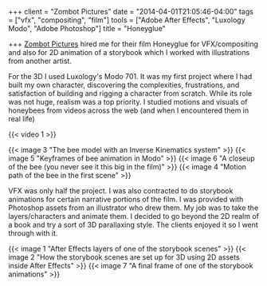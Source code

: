 +++
client = "Zombot Pictures"
date = "2014-04-01T21:05:46-04:00"
tags = ["vfx", "compositing", "film"]
tools = ["Adobe After Effects", "Luxology Modo", "Adobe Photoshop"]
title = "Honeyglue"

+++
[Zombot Pictures](http://zombotpictures.com) hired me for their film Honeyglue for VFX/compositing and also for 2D animation of a storybook which I worked with illustrations from another artist.

For the 3D I used Luxology's Modo 701. It was my first project where I had built my own character, discovering the complexities, frustrations, and satisfaction of building and rigging a character from scratch. While its role was not huge, realism was a top priority. I studied motions and visuals of honeybees from videos across the web (and when I encountered them in real life)

{{< video 1 >}}

{{< image 3 "The bee model with an Inverse Kinematics system" >}}
{{< image 5 "Keyframes of bee animation in Modo" >}}
{{< image 6 "A closeup of the bee (you never see it this big in the film)" >}}
{{< image 4 "Motion path of the bee in the first scene" >}}

VFX was only half the project. I was also contracted to do storybook animations for certain narrative portions of the film. I was provided with Photoshop assets from an illustrator who drew them. My job was to take the layers/characters and animate them. I decided to go beyond the 2D realm of a book and try a sort of 3D parallaxing style. The clients enjoyed it so I went through with it.

{{< image 1 "After Effects layers of one of the storybook scenes" >}}
{{< image 2 "How the storybook scenes are set up for 3D using 2D assets inside After Effects" >}}
{{< image 7 "A final frame of one of the storybook animations" >}}
